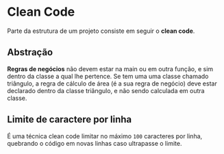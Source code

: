 # Clean Code

Parte da estrutura de um projeto consiste em seguir o **clean code**.

## Abstração

**Regras de negócios** não devem estar na main ou em outra função, e sim dentro da classe a qual lhe pertence. Se tem uma uma classe chamado triângulo, a regra de cálculo de área (é a sua regra de negócio) deve estar declarado dentro da classe triângulo, e não sendo calculada em outra classe.

## Limite de caractere por linha

É uma técnica clean code limitar no máximo `100` caracteres por linha, quebrando o código em novas linhas caso ultrapasse o limite.
